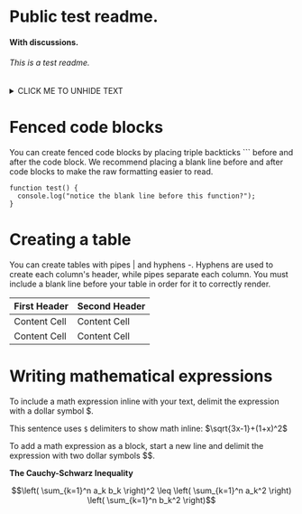 # Public test readme.
#### With discussions.
###### This is a test readme.

<details><summary>CLICK ME TO UNHIDE TEXT</summary>
<p>

#### We can hide anything, even code!

```ruby
   puts "Hello World!"
```

</p>
</details>

# Fenced code blocks
You can create fenced code blocks by placing triple backticks ``` before and after the code block. We recommend placing a blank line before and after code blocks to make the raw formatting easier to read.
```
function test() {
  console.log("notice the blank line before this function?");
}
```
# Creating a table
You can create tables with pipes | and hyphens -. Hyphens are used to create each column's header, while pipes separate each column. You must include a blank line before your table in order for it to correctly render.


| First Header  | Second Header |
| ------------- | ------------- |
| Content Cell  | Content Cell  |
| Content Cell  | Content Cell  |

# Writing mathematical expressions
To include a math expression inline with your text, delimit the expression with a dollar symbol $.

This sentence uses `$` delimiters to show math inline:  $\sqrt{3x-1}+(1+x)^2$

To add a math expression as a block, start a new line and delimit the expression with two dollar symbols $$.

**The Cauchy-Schwarz Inequality**

$$\left( \sum_{k=1}^n a_k b_k \right)^2 \leq \left( \sum_{k=1}^n a_k^2 \right) \left( \sum_{k=1}^n b_k^2 \right)$$
